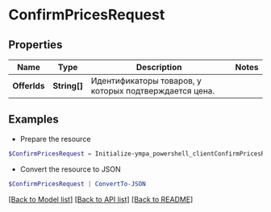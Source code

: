 # ConfirmPricesRequest
## Properties

Name | Type | Description | Notes
------------ | ------------- | ------------- | -------------
**OfferIds** | **String[]** | Идентификаторы товаров, у которых подтверждается цена. | 

## Examples

- Prepare the resource
```powershell
$ConfirmPricesRequest = Initialize-ympa_powershell_clientConfirmPricesRequest  -OfferIds null
```

- Convert the resource to JSON
```powershell
$ConfirmPricesRequest | ConvertTo-JSON
```

[[Back to Model list]](../README.md#documentation-for-models) [[Back to API list]](../README.md#documentation-for-api-endpoints) [[Back to README]](../README.md)

